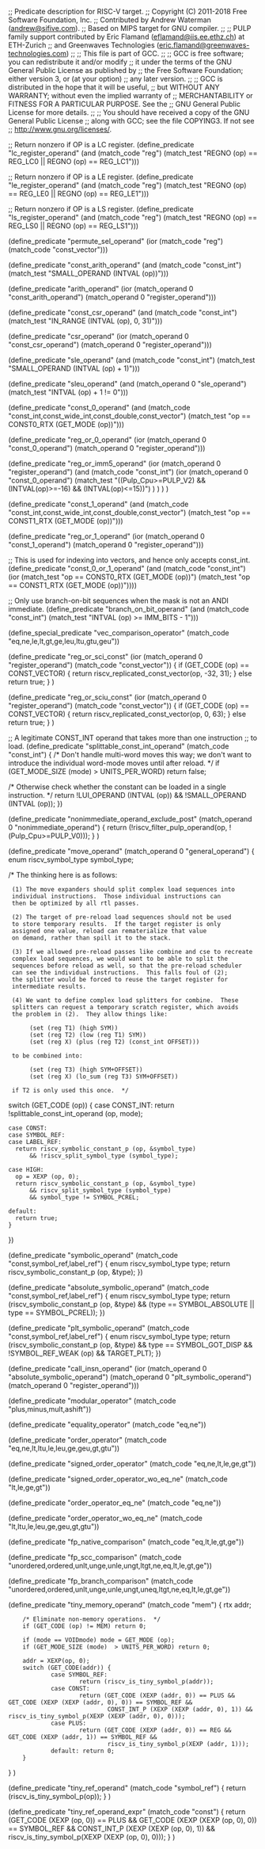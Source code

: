 ;; Predicate description for RISC-V target.
;; Copyright (C) 2011-2018 Free Software Foundation, Inc.
;; Contributed by Andrew Waterman (andrew@sifive.com).
;; Based on MIPS target for GNU compiler.
;;
;; PULP family support contributed by Eric Flamand (eflamand@iis.ee.ethz.ch) at ETH-Zurich
;; and Greenwaves Technologies (eric.flamand@greenwaves-technologies.com)
;;
;; This file is part of GCC.
;;
;; GCC is free software; you can redistribute it and/or modify
;; it under the terms of the GNU General Public License as published by
;; the Free Software Foundation; either version 3, or (at your option)
;; any later version.
;;
;; GCC is distributed in the hope that it will be useful,
;; but WITHOUT ANY WARRANTY; without even the implied warranty of
;; MERCHANTABILITY or FITNESS FOR A PARTICULAR PURPOSE.  See the
;; GNU General Public License for more details.
;;
;; You should have received a copy of the GNU General Public License
;; along with GCC; see the file COPYING3.  If not see
;; <http://www.gnu.org/licenses/>.

;; Return nonzero if OP is a LC register.
(define_predicate "lc_register_operand"
  (and (match_code "reg")
       (match_test "REGNO (op) == REG_LC0 || REGNO (op) == REG_LC1")))

;; Return nonzero if OP is a LE register.
(define_predicate "le_register_operand"
  (and (match_code "reg")
       (match_test "REGNO (op) == REG_LE0 || REGNO (op) == REG_LE1")))

;; Return nonzero if OP is a LS register.
(define_predicate "ls_register_operand"
  (and (match_code "reg")
       (match_test "REGNO (op) == REG_LS0 || REGNO (op) == REG_LS1")))

(define_predicate "permute_sel_operand"
  (ior (match_code "reg")
       (match_code "const_vector")))

(define_predicate "const_arith_operand"
  (and (match_code "const_int")
       (match_test "SMALL_OPERAND (INTVAL (op))")))

(define_predicate "arith_operand"
  (ior (match_operand 0 "const_arith_operand")
       (match_operand 0 "register_operand")))

(define_predicate "const_csr_operand"
  (and (match_code "const_int")
       (match_test "IN_RANGE (INTVAL (op), 0, 31)")))

(define_predicate "csr_operand"
  (ior (match_operand 0 "const_csr_operand")
       (match_operand 0 "register_operand")))

(define_predicate "sle_operand"
  (and (match_code "const_int")
       (match_test "SMALL_OPERAND (INTVAL (op) + 1)")))

(define_predicate "sleu_operand"
  (and (match_operand 0 "sle_operand")
       (match_test "INTVAL (op) + 1 != 0")))

(define_predicate "const_0_operand"
  (and (match_code "const_int,const_wide_int,const_double,const_vector")
       (match_test "op == CONST0_RTX (GET_MODE (op))")))

(define_predicate "reg_or_0_operand"
  (ior (match_operand 0 "const_0_operand")
       (match_operand 0 "register_operand")))

(define_predicate "reg_or_imm5_operand"
  (ior (match_operand 0 "register_operand")
       (and (match_code "const_int")
            (ior (match_operand 0 "const_0_operand")
                 (match_test "((Pulp_Cpu>=PULP_V2) && (INTVAL(op)>=-16) && (INTVAL(op)<=15))")
            )
       )
  )
)

(define_predicate "const_1_operand"
  (and (match_code "const_int,const_wide_int,const_double,const_vector")
       (match_test "op == CONST1_RTX (GET_MODE (op))")))

(define_predicate "reg_or_1_operand"
  (ior (match_operand 0 "const_1_operand")
       (match_operand 0 "register_operand")))

;; This is used for indexing into vectors, and hence only accepts const_int.
(define_predicate "const_0_or_1_operand"
  (and (match_code "const_int")
       (ior (match_test "op == CONST0_RTX (GET_MODE (op))")
            (match_test "op == CONST1_RTX (GET_MODE (op))"))))

;; Only use branch-on-bit sequences when the mask is not an ANDI immediate.
(define_predicate "branch_on_bit_operand"
  (and (match_code "const_int")
       (match_test "INTVAL (op) >= IMM_BITS - 1")))


(define_special_predicate "vec_comparison_operator" (match_code "eq,ne,le,lt,gt,ge,leu,ltu,gtu,geu"))

(define_predicate "reg_or_sci_const"
  (ior (match_operand 0 "register_operand")
       (match_code "const_vector"))
{
        if (GET_CODE (op) == CONST_VECTOR) {
                return riscv_replicated_const_vector(op, -32, 31);
        } else return true;
}
)

(define_predicate "reg_or_sciu_const"
  (ior (match_operand 0 "register_operand")
       (match_code "const_vector"))
{
        if (GET_CODE (op) == CONST_VECTOR) {
                return riscv_replicated_const_vector(op, 0, 63);
        } else return true;
}
)


;; A legitimate CONST_INT operand that takes more than one instruction
;; to load.
(define_predicate "splittable_const_int_operand"
  (match_code "const_int")
{
  /* Don't handle multi-word moves this way; we don't want to introduce
     the individual word-mode moves until after reload.  */
  if (GET_MODE_SIZE (mode) > UNITS_PER_WORD)
    return false;

  /* Otherwise check whether the constant can be loaded in a single
     instruction.  */
  return !LUI_OPERAND (INTVAL (op)) && !SMALL_OPERAND (INTVAL (op));
})

(define_predicate "nonimmediate_operand_exclude_post"
  (match_operand 0 "nonimmediate_operand")
{
   return (!riscv_filter_pulp_operand(op, !(Pulp_Cpu>=PULP_V0)));
}
)

(define_predicate "move_operand"
  (match_operand 0 "general_operand")
{
  enum riscv_symbol_type symbol_type;

  /* The thinking here is as follows:

     (1) The move expanders should split complex load sequences into
	 individual instructions.  Those individual instructions can
	 then be optimized by all rtl passes.

     (2) The target of pre-reload load sequences should not be used
	 to store temporary results.  If the target register is only
	 assigned one value, reload can rematerialize that value
	 on demand, rather than spill it to the stack.

     (3) If we allowed pre-reload passes like combine and cse to recreate
	 complex load sequences, we would want to be able to split the
	 sequences before reload as well, so that the pre-reload scheduler
	 can see the individual instructions.  This falls foul of (2);
	 the splitter would be forced to reuse the target register for
	 intermediate results.

     (4) We want to define complex load splitters for combine.  These
	 splitters can request a temporary scratch register, which avoids
	 the problem in (2).  They allow things like:

	      (set (reg T1) (high SYM))
	      (set (reg T2) (low (reg T1) SYM))
	      (set (reg X) (plus (reg T2) (const_int OFFSET)))

	 to be combined into:

	      (set (reg T3) (high SYM+OFFSET))
	      (set (reg X) (lo_sum (reg T3) SYM+OFFSET))

	 if T2 is only used this once.  */
  switch (GET_CODE (op))
    {
    case CONST_INT:
      return !splittable_const_int_operand (op, mode);

    case CONST:
    case SYMBOL_REF:
    case LABEL_REF:
      return riscv_symbolic_constant_p (op, &symbol_type)
	      && !riscv_split_symbol_type (symbol_type);

    case HIGH:
      op = XEXP (op, 0);
      return riscv_symbolic_constant_p (op, &symbol_type)
	      && riscv_split_symbol_type (symbol_type)
	      && symbol_type != SYMBOL_PCREL;

    default:
      return true;
    }
})

(define_predicate "symbolic_operand"
  (match_code "const,symbol_ref,label_ref")
{
  enum riscv_symbol_type type;
  return riscv_symbolic_constant_p (op, &type);
})

(define_predicate "absolute_symbolic_operand"
  (match_code "const,symbol_ref,label_ref")
{
  enum riscv_symbol_type type;
  return (riscv_symbolic_constant_p (op, &type)
	  && (type == SYMBOL_ABSOLUTE || type == SYMBOL_PCREL));
})

(define_predicate "plt_symbolic_operand"
  (match_code "const,symbol_ref,label_ref")
{
  enum riscv_symbol_type type;
  return (riscv_symbolic_constant_p (op, &type)
	  && type == SYMBOL_GOT_DISP && !SYMBOL_REF_WEAK (op) && TARGET_PLT);
})

(define_predicate "call_insn_operand"
  (ior (match_operand 0 "absolute_symbolic_operand")
       (match_operand 0 "plt_symbolic_operand")
       (match_operand 0 "register_operand")))

(define_predicate "modular_operator"
  (match_code "plus,minus,mult,ashift"))

(define_predicate "equality_operator"
  (match_code "eq,ne"))

(define_predicate "order_operator"
  (match_code "eq,ne,lt,ltu,le,leu,ge,geu,gt,gtu"))

(define_predicate "signed_order_operator"
  (match_code "eq,ne,lt,le,ge,gt"))

(define_predicate "signed_order_operator_wo_eq_ne"
  (match_code "lt,le,ge,gt"))

(define_predicate "order_operator_eq_ne"
  (match_code "eq,ne"))

(define_predicate "order_operator_wo_eq_ne"
  (match_code "lt,ltu,le,leu,ge,geu,gt,gtu"))

(define_predicate "fp_native_comparison"
  (match_code "eq,lt,le,gt,ge"))

(define_predicate "fp_scc_comparison"
  (match_code "unordered,ordered,unlt,unge,unle,ungt,ltgt,ne,eq,lt,le,gt,ge"))

(define_predicate "fp_branch_comparison"
  (match_code "unordered,ordered,unlt,unge,unle,ungt,uneq,ltgt,ne,eq,lt,le,gt,ge"))

(define_predicate "tiny_memory_operand"
  (match_code "mem")
{
        rtx addr;

        /* Eliminate non-memory operations.  */
        if (GET_CODE (op) != MEM) return 0;

        if (mode == VOIDmode) mode = GET_MODE (op);
        if (GET_MODE_SIZE (mode)  > UNITS_PER_WORD) return 0;

        addr = XEXP(op, 0);
        switch (GET_CODE(addr)) {
                case SYMBOL_REF:
                        return (riscv_is_tiny_symbol_p(addr));
                case CONST:
                        return (GET_CODE (XEXP (addr, 0)) == PLUS && GET_CODE (XEXP (XEXP (addr, 0), 0)) == SYMBOL_REF &&
                                CONST_INT_P (XEXP (XEXP (addr, 0), 1)) && riscv_is_tiny_symbol_p(XEXP (XEXP (addr, 0), 0)));
                case PLUS:
                        return (GET_CODE (XEXP (addr, 0)) == REG && GET_CODE (XEXP (addr, 1)) == SYMBOL_REF &&
                                riscv_is_tiny_symbol_p(XEXP (addr, 1)));
                default: return 0;
        }
}
)

(define_predicate "tiny_ref_operand"
  (match_code "symbol_ref")
{
        return (riscv_is_tiny_symbol_p(op));
}
)

(define_predicate "tiny_ref_operand_expr"
  (match_code "const")
{
        return (GET_CODE (XEXP (op, 0)) == PLUS && GET_CODE (XEXP (XEXP (op, 0), 0)) == SYMBOL_REF &&
                                CONST_INT_P (XEXP (XEXP (op, 0), 1)) && riscv_is_tiny_symbol_p(XEXP (XEXP (op, 0), 0)));
}
)

